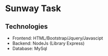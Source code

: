 # Sunway Task

## Technologies
- Frontend: HTML/Bootstrap/Jquery/Javascipt
- Backend: NodeJs (Library Express)
- Database: MySql

